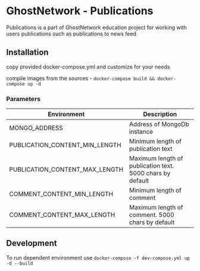 # GhostNetwork - Publications

Publications is a part of GhostNetwork education project for working with users publications such as publications to news feed

## Installation

copy provided docker-compose.yml and customize for your needs

compile images from the sources - `docker-compose build && docker-compose up -d`

### Parameters

| Environment                    | Description                                               |
|--------------------------------|-----------------------------------------------------------|
| MONGO_ADDRESS                  | Address of MongoDb instance                               |
| PUBLICATION_CONTENT_MIN_LENGTH | Minimum length of publication text                        |
| PUBLICATION_CONTENT_MAX_LENGTH | Maximum length of publication text. 5000 chars by default |
| COMMENT_CONTENT_MIN_LENGTH     | Minimum length of comment                                 |
| COMMENT_CONTENT_MAX_LENGTH     | Maximum length of comment. 5000 chars by default          |

## Development

To run dependent environment use `docker-compose -f dev-compose.yml up -d --build`

